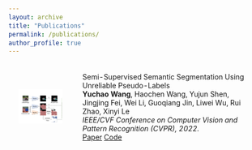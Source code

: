 ```yaml
---
layout: archive
title: "Publications"
permalink: /publications/
author_profile: true
---
```


<html>
    <table style="width:100%;border:0px;border-spacing:0px;border-collapse:separate;margin-right:auto;margin-left:auto;">
          <tr onmouseout="nightsight_stop()" onmouseover="nightsight_start()">
            <td style="padding:20px;width:25%;vertical-align:middle;border-left-style:none;border-bottom-style:none;border-top-style:none;border-right-style:none">
              <img src="../images/u2plnew.png" alt="hpp" style="border-style: none" >
            </td>
            <td style="padding:20px;width:75%;vertical-align:middle;border-left-style:none;border-bottom-style:none;border-top-style:none;border-right-style:none">
                <papertitle>Semi-Supervised Semantic Segmentation Using Unreliable Pseudo-Labels
                </papertitle>
              <br>
              <strong>Yuchao Wang</strong>, Haochen Wang, Yujun Shen, Jingjing Fei, Wei Li, Guoqiang Jin, Liwei Wu, Rui Zhao, Xinyi Le
              <br>
              <em>IEEE/CVF Conference on Computer Vision and Pattern Recognition (CVPR), 2022.</em><br>
              <a href="https://arxiv.org/abs/2203.03884">Paper</a>
              <a href="https://haochen-wang409.github.io/U2PL/">Code</a>
            </td>
          </tr>
    </table>
</html>